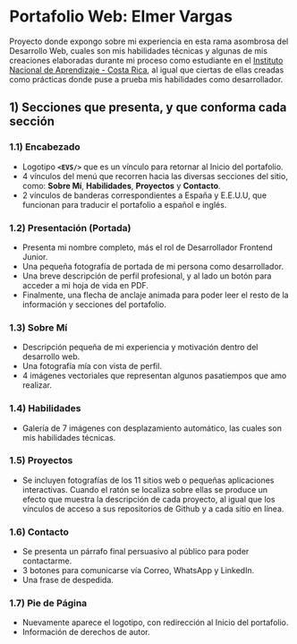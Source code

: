 # Portafolio Web: Elmer Vargas
Proyecto donde expongo sobre mi experiencia en esta rama asombrosa del Desarrollo Web, cuales son mis habilidades técnicas y algunas de mis creaciones elaboradas durante mi proceso como estudiante en el [Instituto Nacional de Aprendizaje - Costa Rica](https://www.ina.ac.cr/SitePages/Inicio.aspx), al igual que ciertas de ellas creadas como prácticas donde puse a prueba mis habilidades como desarrollador.

## 1) Secciones que presenta, y que conforma cada sección
### 1.1) Encabezado 
* Logotipo **`<EVS/>`** que es un vínculo para retornar al Inicio del portafolio.
* 4 vínculos del menú que recorren hacia las diversas secciones del sitio, como: **Sobre Mí**, **Habilidades**, **Proyectos** y **Contacto**.
* 2 vínculos de banderas correspondientes a España y E.E.U.U, que funcionan para traducir el portafolio a español e inglés.

### 1.2) Presentación (Portada)
* Presenta mi nombre completo, más el rol de Desarrollador Frontend Junior.
* Una pequeña fotografía de portada de mi persona como desarrollador.
* Una breve descripción de perfil profesional, y al lado un botón para acceder a mi hoja de vida en PDF.
* Finalmente, una flecha de anclaje animada para poder leer el resto de la información y secciones del portafolio.

### 1.3) Sobre Mí
* Descripción pequeña de mi experiencia y motivación dentro del desarrollo web.
* Una fotografía mía con vista de perfil.
* 4 imágenes vectoriales que representan algunos pasatiempos que amo realizar.

### 1.4) Habilidades
* Galería de 7 imágenes con desplazamiento automático, las cuales son mis habilidades técnicas.

### 1.5) Proyectos
* Se incluyen fotografías de los 11 sitios web o pequeñas aplicaciones interactivas. Cuando el ratón se localiza sobre ellas se produce un efecto que muestra la descripción de cada proyecto, al igual que los vínculos de acceso a sus repositorios de Github y a cada sitio en línea.

### 1.6) Contacto
* Se presenta un párrafo final persuasivo al público para poder contactarme.
* 3 botones para comunicarse vía Correo, WhatsApp y LinkedIn.
* Una frase de despedida.

### 1.7) Pie de Página
* Nuevamente aparece el logotipo, con redirección al Inicio del portafolio.
* Información de derechos de autor.
